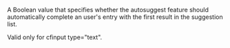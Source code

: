 A Boolean value that specifies whether the autosuggest feature should automatically complete an user's entry with the first result in the suggestion list.

Valid only for cfinput type="text".